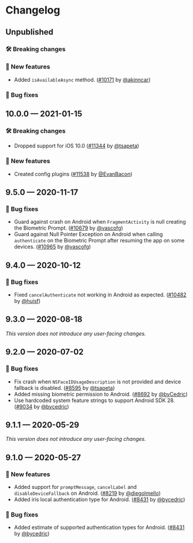 # Changelog

## Unpublished

### 🛠 Breaking changes

### 🎉 New features

- Added `isAvailableAsync` method. ([#10171](https://github.com/expo/expo/pull/10171) by [@akinncar](https://github.com/akinncar))

### 🐛 Bug fixes

## 10.0.0 — 2021-01-15

### 🛠 Breaking changes

- Dropped support for iOS 10.0 ([#11344](https://github.com/expo/expo/pull/11344) by [@tsapeta](https://github.com/tsapeta))

### 🎉 New features

- Created config plugins ([#11538](https://github.com/expo/expo/pull/11538) by [@EvanBacon](https://github.com/EvanBacon))

## 9.5.0 — 2020-11-17

### 🐛 Bug fixes

- Guard against crash on Android when `FragmentActivity` is null creating the Biometric Prompt. ([#10679](https://github.com/expo/expo/pull/10679) by [@vascofg](https://github.com/vascofg))
- Guard against Null Pointer Exception on Android when calling `authenticate` on the Biometric Prompt after resuming the app on some devices. ([#10965](https://github.com/expo/expo/pull/10965) by [@vascofg](https://github.com/vascofg))

## 9.4.0 — 2020-10-12

### 🐛 Bug fixes

- Fixed `cancelAuthenticate` not working in Android as expected. ([#10482](https://github.com/expo/expo/pull/10482) by [@huisf](https://github.com/HuiSF))

## 9.3.0 — 2020-08-18

_This version does not introduce any user-facing changes._

## 9.2.0 — 2020-07-02

### 🐛 Bug fixes

- Fix crash when `NSFaceIDUsageDescription` is not provided and device fallback is disabled. ([#8595](https://github.com/expo/expo/pull/8595) by [@tsapeta](https://github.com/tsapeta))
- Added missing biometric permission to Android. ([#8692](https://github.com/expo/expo/pull/8692) by [@byCedric](https://github.com/byCedric))
- Use hardcoded system feature strings to support Android SDK 28. ([#9034](https://github.com/expo/expo/pull/9034) by [@bycedric](https://github.com/bycedric))

## 9.1.1 — 2020-05-29

_This version does not introduce any user-facing changes._

## 9.1.0 — 2020-05-27

### 🎉 New features

- Added support for `promptMessage`, `cancelLabel` and `disableDeviceFallback` on Android. ([#8219](https://github.com/expo/expo/pull/8219) by [@diegolmello](https://github.com/diegolmello))
- Added iris local authentication type for Android. ([#8431](https://github.com/expo/expo/pull/8364) by [@bycedric](https://github.com/bycedric))

### 🐛 Bug fixes

- Added estimate of supported authentication types for Android. ([#8431](https://github.com/expo/expo/pull/8431) by [@bycedric](https://github.com/bycedric))

